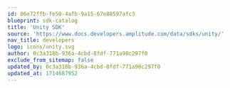 ```yaml
---
id: 06e72ffb-fe50-4afb-9a15-67e88597afc3
blueprint: sdk-catalog
title: 'Unity SDK'
source: 'https://www.docs.developers.amplitude.com/data/sdks/unity/'
nav_title: developers
logo: icons/unity.svg
author: 0c3a318b-936a-4cbd-8fdf-771a90c297f0
exclude_from_sitemap: false
updated_by: 0c3a318b-936a-4cbd-8fdf-771a90c297f0
updated_at: 1714687952
---
```

